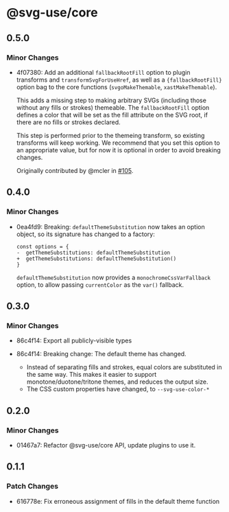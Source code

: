# @svg-use/core

## 0.5.0

### Minor Changes

- 4f07380: Add an additional `fallbackRootFill` option to plugin transforms and
  `transformSvgForUseHref`, as well as a `{fallbackRootFill}` option bag to the
  core functions (`svgoMakeThemable`, `xastMakeThemable`).

  This adds a missing step to making arbitrary SVGs (including those without any
  fills or strokes) themeable. The `fallbackRootFill` option defines a color
  that will be set as the fill attribute on the SVG root, if there are no fills
  or strokes declared.

  This step is performed prior to the themeing transform, so existing transforms
  will keep working. We recommend that you set this option to an appropriate
  value, but for now it is optional in order to avoid breaking changes.

  Originally contributed by @mcler in
  [#105](https://github.com/fpapado/svg-use/pull/105).

## 0.4.0

### Minor Changes

- 0ea4fd9: Breaking: `defaultThemeSubstitution` now takes an option object, so
  its signature has changed to a factory:

  ```diff-js
  const options = {
  -  getThemeSubstitutions: defaultThemeSubstitution
  +  getThemeSubstitutions: defaultThemeSubstitution()
  }
  ```

  `defaultThemeSubstitution` now provides a `monochromeCssVarFallback` option,
  to allow passing `currentColor` as the `var()` fallback.

## 0.3.0

### Minor Changes

- 86c4f14: Export all publicly-visible types
- 86c4f14: Breaking change: The default theme has changed.

  - Instead of separating fills and strokes, equal colors are substituted in the
    same way. This makes it easier to support monotone/duotone/tritone themes,
    and reduces the output size.
  - The CSS custom properties have changed, to `--svg-use-color-*`

## 0.2.0

### Minor Changes

- 01467a7: Refactor @svg-use/core API, update plugins to use it.

## 0.1.1

### Patch Changes

- 616778e: Fix erroneous assignment of fills in the default theme function
